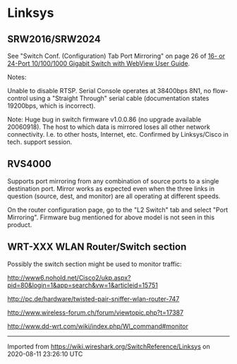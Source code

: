 # Linksys

## SRW2016/SRW2024

See "Switch Conf. (Configuration) Tab Port Mirroring" on page 26 of [16- or 24-Port 10/100/1000 Gigabit Switch with WebView User Guide](ftp://ftp.linksys.com/pdf/SRW2016_SRW2024_ug_rev_C_web.pdf).

Notes:

Unable to disable RTSP. Serial Console operates at 38400bps 8N1, no flow-control using a "Straight Through" serial cable (documentation states 19200bps, which is incorrect).

Note: Huge bug in switch firmware v1.0.0.86 (no upgrade available 20060918). The host to which data is mirrored loses all other network connectivity. I.e. to other hosts, Internet, etc. Confirmed by Linksys/Cisco in tech. support session.

## RVS4000

Supports port mirroring from any combination of source ports to a single destination port. Mirror works as expected even when the three links in question (source, dest, and monitor) are all operating at different speeds.

On the router configuration page, go to the "L2 Switch" tab and select "Port Mirroring". Firmware bug mentioned for above model is not seen in this product.

## WRT-XXX WLAN Router/Switch section

Possibly the switch section might be used to monitor traffic:

<http://www6.nohold.net/Cisco2/ukp.aspx?pid=80&login=1&app=search&vw=1&articleid=15751>

<http://pc.de/hardware/twisted-pair-sniffer-wlan-router-747>

<http://www.wireless-forum.ch/forum/viewtopic.php?t=17387>

<http://www.dd-wrt.com/wiki/index.php/Wl_command#monitor>

---

Imported from https://wiki.wireshark.org/SwitchReference/Linksys on 2020-08-11 23:26:10 UTC
